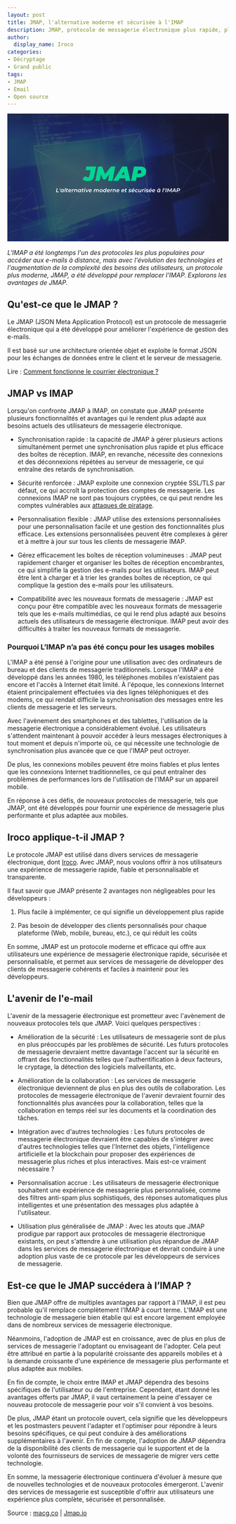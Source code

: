 ```yaml
---
layout: post
title: JMAP, l'alternative moderne et sécurisée à l'IMAP
description: JMAP, protocole de messagerie électronique plus rapide, plus efficace et facile à personnaliser que l'IMAP.
author:
  display_name: Iroco
categories:
- Décryptage
- Grand public
tags:
- JMAP
- Email
- Open source
---
```

![Illustration de l'article](/images/JMAP/JMAP.png)

*L'IMAP a été longtemps l'un des protocoles les plus populaires pour accéder aux e-mails à distance, mais avec l'évolution des technologies et l'augmentation de la complexité des besoins des utilisateurs, un protocole plus moderne, JMAP, a été développé pour remplacer l'IMAP. Explorons les avantages de JMAP.*

## Qu'est-ce que le JMAP ?

Le JMAP (JSON Meta Application Protocol) est un protocole de messagerie électronique qui a été développé pour améliorer l'expérience de gestion des e-mails.

Il est basé sur une architecture orientée objet et exploite le format JSON pour les échanges de données entre le client et le serveur de messagerie.

Lire : [Comment fonctionne le courrier électronique ?](https://blog.iroco.co/comment-fonctionne-le-courrier-%C3%A9lectronique/)

## JMAP vs IMAP 

Lorsqu'on confronte JMAP à IMAP, on constate que JMAP présente plusieurs fonctionnalités et avantages qui le rendent plus adapté aux besoins actuels des utilisateurs de messagerie électronique. 

* Synchronisation rapide : la capacité de JMAP à gérer plusieurs actions simultanément permet une synchronisation plus rapide et plus efficace des boîtes de réception. IMAP, en revanche, nécessite des connexions et des déconnexions répétées au serveur de messagerie, ce qui entraîne des retards de synchronisation.

* Sécurité renforcée : JMAP exploite une connexion cryptée SSL/TLS par défaut, ce qui accroît la protection des comptes de messagerie. Les connexions IMAP ne sont pas toujours cryptées, ce qui peut rendre les comptes vulnérables aux [attaques de piratage](https://blog.iroco.co/phishing/).

* Personnalisation flexible : JMAP utilise des extensions personnalisées pour une personnalisation facile et une gestion  des fonctionnalités plus efficace. Les extensions personnalisées peuvent être complexes à gérer et à mettre à jour sur tous les clients de messagerie IMAP.

* Gérez efficacement les boîtes de réception volumineuses : JMAP peut rapidement charger et organiser les boîtes de réception encombrantes, ce qui simplifie la gestion des e-mails pour les utilisateurs. IMAP peut être lent à charger et à trier les grandes boîtes de réception, ce qui complique la gestion des e-mails pour les utilisateurs.

* Compatibilité avec les nouveaux formats de messagerie : JMAP est conçu pour être compatible avec les nouveaux formats de messagerie tels que les e-mails multimédias, ce qui le rend plus adapté aux besoins actuels des utilisateurs de messagerie électronique. IMAP peut avoir des difficultés à traiter les nouveaux formats de messagerie.

### Pourquoi L’IMAP n’a pas été conçu pour les usages mobiles

L'IMAP a été pensé à l'origine pour une utilisation avec des ordinateurs de bureau et des clients de messagerie traditionnels. Lorsque l'IMAP a été développé dans les années 1980, les téléphones mobiles n'existaient pas encore et l'accès à Internet était limité. À l'époque, les connexions Internet étaient principalement effectuées via des lignes téléphoniques et des modems, ce qui rendait difficile la synchronisation des messages entre les clients de messagerie et les serveurs.

Avec l'avènement des smartphones et des tablettes, l'utilisation de la messagerie électronique a considérablement évolué. Les utilisateurs s'attendent maintenant à pouvoir accéder à leurs messages électroniques à tout moment et depuis n'importe où, ce qui nécessite une technologie de synchronisation plus avancée que ce que l'IMAP peut octroyer.

De plus, les connexions mobiles peuvent être moins fiables et plus lentes que les connexions Internet traditionnelles, ce qui peut entraîner des problèmes de performances lors de l'utilisation de l'IMAP sur un appareil mobile.

En réponse à ces défis, de nouveaux protocoles de messagerie, tels que JMAP, ont été développés pour fournir une expérience de messagerie plus performante et plus adaptée aux mobiles.

## Iroco applique-t-il JMAP ?  

Le protocole JMAP est utilisé dans divers services de messagerie électronique, dont [Iroco](https://iroco.co/). Avec JMAP, nous voulons offrir à nos utilisateurs une expérience de messagerie rapide, fiable et personnalisable et transparente. 

Il faut savoir que JMAP présente 2 avantages non négligeables pour les développeurs :

1. Plus facile à implémenter, ce qui signifie un développement plus rapide

2. Pas besoin de développer des clients personnalisés pour chaque plateforme (Web, mobile, bureau, etc.), ce qui réduit les coûts

En somme, JMAP est un protocole moderne et efficace qui offre aux utilisateurs une expérience de messagerie électronique rapide, sécurisée et personnalisable, et permet aux services de messagerie de développer des clients de messagerie cohérents et faciles à maintenir pour les développeurs.

## L'avenir de l'e-mail

L'avenir de la messagerie électronique est prometteur avec l'avènement de nouveaux protocoles tels que JMAP. Voici quelques perspectives :

* Amélioration de la sécurité : Les utilisateurs de messagerie sont de plus en plus préoccupés par les problèmes de sécurité. Les futurs protocoles de messagerie devraient mettre davantage l'accent sur la sécurité en offrant des fonctionnalités telles que l'authentification à deux facteurs, le cryptage, la détection des logiciels malveillants, etc.

* Amélioration de la collaboration : Les services de messagerie électronique deviennent de plus en plus des outils de collaboration. Les protocoles de messagerie électronique de l'avenir devraient fournir des fonctionnalités plus avancées pour la collaboration, telles que la collaboration en temps réel sur les documents et la coordination des tâches.

* Intégration avec d'autres technologies : Les futurs protocoles de messagerie électronique devraient être capables de s'intégrer avec d'autres technologies telles que l'Internet des objets, l'intelligence artificielle et la blockchain pour proposer des expériences de messagerie plus riches et plus interactives. Mais est-ce vraiment nécessaire ? 

* Personnalisation accrue : Les utilisateurs de messagerie électronique souhaitent une expérience de messagerie plus personnalisée, comme des filtres anti-spam plus sophistiqués, des réponses automatiques plus intelligentes et une présentation des messages plus adaptée à l'utilisateur.

* Utilisation plus généralisée de JMAP : Avec les atouts que JMAP prodigue par rapport aux protocoles de messagerie électronique existants, on peut s'attendre à une utilisation plus répandue de JMAP dans les services de messagerie électronique et devrait conduire à une adoption plus vaste de ce protocole par les développeurs de services de messagerie.

## Est-ce que le JMAP succédera à l’IMAP ?

Bien que JMAP offre de multiples avantages par rapport à l'IMAP, il est peu probable qu'il remplace complètement l'IMAP à court terme. L'IMAP est une technologie de messagerie bien établie qui est encore largement employée dans de nombreux services de messagerie électronique.

Néanmoins, l'adoption de JMAP est en croissance, avec de plus en plus de services de messagerie l'adoptant ou envisageant de l'adopter. Cela peut être attribué en partie à la popularité croissante des appareils mobiles et à la demande croissante d'une expérience de messagerie plus performante et plus adaptée aux mobiles.

En fin de compte, le choix entre IMAP et JMAP dépendra des besoins spécifiques de l'utilisateur ou de l'entreprise. Cependant, étant donné les avantages offerts par JMAP, il vaut certainement la peine d'essayer ce nouveau protocole de messagerie pour voir s'il convient à vos besoins.

De plus, JMAP étant un protocole ouvert, cela signifie que les développeurs et les postmasters peuvent l'adapter et l'optimiser pour répondre à leurs besoins spécifiques, ce qui peut conduire à des améliorations supplémentaires à l'avenir. En fin de compte, l'adoption de JMAP dépendra de la disponibilité des clients de messagerie qui le supportent et de la volonté des fournisseurs de services de messagerie de migrer vers cette technologie.

En somme, la messagerie électronique continuera d'évoluer à mesure que de nouvelles technologies et de nouveaux protocoles émergeront. L'avenir des services de messagerie est susceptible d'offrir aux utilisateurs une expérience plus complète, sécurisée et personnalisée.

Source : [macg.co](https://www.macg.co/ailleurs/2014/12/jmap-un-nouveau-protocole-plus-moderne-pour-remplacer-limap-86515) | [Jmap.io](https://jmap.io/index.html)
